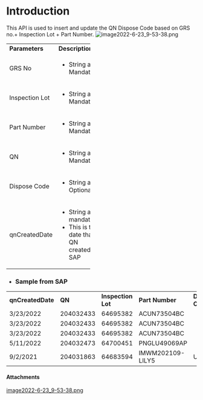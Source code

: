 # Introduction

This API is used to insert and update the QN Dispose Code based on GRS no.+ Inspection Lot + Part Number.
![image2022-6-23_9-53-38.png](/.attachments/120750272.png)


<table class="wrapped relative-table confluenceTable" style="width: 43.9889%;"><colgroup><col style="width: 26.1096%;" /><col style="width: 73.9043%;" /></colgroup><tbody><tr><td class="highlight-grey confluenceTd" title="Background color : " data-highlight-colour="grey"><strong title="">Parameters </strong></td><td class="highlight-grey confluenceTd" title="Background color : " data-highlight-colour="grey"><strong title="">Description</strong></td></tr><tr><td class="confluenceTd">GRS No</td><td class="confluenceTd"><ul><li>String and Mandatory</li></ul></td></tr><tr><td class="confluenceTd">Inspection Lot</td><td class="confluenceTd"><ul><li>String and Mandatory</li></ul></td></tr><tr><td class="confluenceTd">Part Number</td><td class="confluenceTd"><ul><li>String and Mandatory</li></ul></td></tr><tr><td class="confluenceTd">QN<span> </span></td><td class="confluenceTd"><ul><li>String and Mandatory</li></ul></td></tr><tr><td class="confluenceTd">Dispose Code</td><td class="confluenceTd"><ul><li>String and Optional</li></ul></td></tr><tr><td colspan="1" class="confluenceTd">qnCreatedDate</td><td colspan="1" class="confluenceTd"><ul><li>String and mandatory</li><li>This is the date that QN created in SAP</li></ul></td></tr></tbody></table>


- ### **Sample from SAP**
<table class="wrapped confluenceTable"><colgroup><col style="width: 77.0pt;" /><col style="width: 83.0pt;" /><col style="width: 94.0pt;" /><col style="width: 80.0pt;" /><col style="width: 65.0pt;" /><col /></colgroup><tbody><tr><td class="confluenceTd"><strong>qnCreatedDate</strong></td><td class="confluenceTd"><strong>QN </strong></td><td class="confluenceTd"><strong>Inspection Lot</strong></td><td class="confluenceTd"><strong>Part Number</strong></td><td class="confluenceTd"><strong>Dispose Code</strong></td><td class="confluenceTd"><strong>GRS No</strong></td></tr><tr><td class="confluenceTd">3/23/2022</td><td class="confluenceTd">204032433</td><td class="confluenceTd">64695382</td><td class="confluenceTd">ACUN73504BC</td><td class="confluenceTd"><br /></td><td class="confluenceTd">1096045826</td></tr><tr><td class="confluenceTd">3/23/2022</td><td class="confluenceTd">204032433</td><td class="confluenceTd">64695382</td><td class="confluenceTd">ACUN73504BC</td><td class="confluenceTd"><br /></td><td class="confluenceTd">1096045826</td></tr><tr><td class="confluenceTd">3/23/2022</td><td class="confluenceTd">204032433</td><td class="confluenceTd">64695382</td><td class="confluenceTd">ACUN73504BC</td><td class="confluenceTd"><br /></td><td class="confluenceTd">1096045826</td></tr><tr><td class="confluenceTd">5/11/2022</td><td class="confluenceTd">204032473</td><td class="confluenceTd">64700451</td><td class="confluenceTd">PNGLU49069AP</td><td class="confluenceTd"><br /></td><td class="confluenceTd">1096047693</td></tr><tr><td class="confluenceTd">9/2/2021</td><td class="confluenceTd">204031863</td><td class="confluenceTd">64683594</td><td class="confluenceTd">IMWM202109-LILY5</td><td class="confluenceTd">UD07</td><td class="confluenceTd">1096033558</td></tr></tbody></table>







#### Attachments

[image2022-6-23_9-53-38.png](/.attachments/120750272.png)
